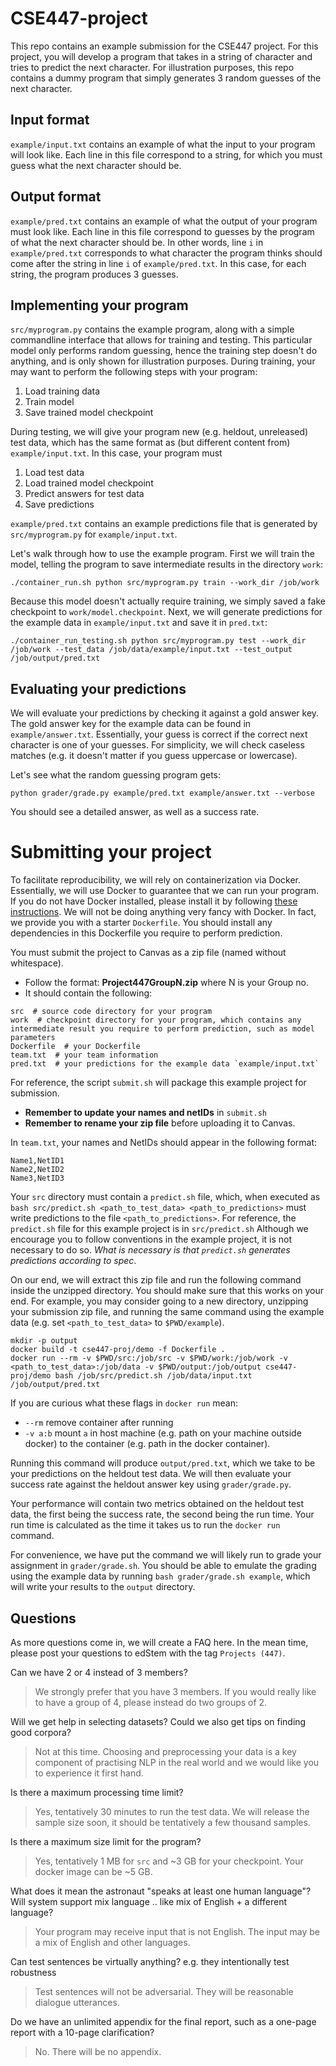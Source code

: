 # CSE447-project

This repo contains an example submission for the CSE447 project.
For this project, you will develop a program that takes in a string of character and tries to predict the next character.
For illustration purposes, this repo contains a dummy program that simply generates 3 random guesses of the next character.


## Input format

`example/input.txt` contains an example of what the input to your program will look like.
Each line in this file correspond to a string, for which you must guess what the next character should be.

## Output format

`example/pred.txt` contains an example of what the output of your program must look like.
Each line in this file correspond to guesses by the program of what the next character should be.
In other words, line `i` in `example/pred.txt` corresponds to what character the program thinks should come after the string in line `i` of `example/pred.txt`.
In this case, for each string, the program produces 3 guesses.


## Implementing your program

`src/myprogram.py` contains the example program, along with a simple commandline interface that allows for training and testing.
This particular model only performs random guessing, hence the training step doesn't do anything, and is only shown for illustration purposes.
During training, your may want to perform the following steps with your program:

1. Load training data
2. Train model
3. Save trained model checkpoint

During testing, we will give your program new (e.g. heldout, unreleased) test data, which has the same format as (but different content from) `example/input.txt`.
In this case, your program must

1. Load test data
2. Load trained model checkpoint
3. Predict answers for test data
4. Save predictions

`example/pred.txt` contains an example predictions file that is generated by `src/myprogram.py` for `example/input.txt`.


Let's walk through how to use the example program. First we will train the model, telling the program to save intermediate results in the directory `work`:

```
./container_run.sh python src/myprogram.py train --work_dir /job/work
```

Because this model doesn't actually require training, we simply saved a fake checkpoint to `work/model.checkpoint`.
Next, we will generate predictions for the example data in `example/input.txt` and save it in `pred.txt`:

```
./container_run_testing.sh python src/myprogram.py test --work_dir /job/work --test_data /job/data/example/input.txt --test_output /job/output/pred.txt
```

## Evaluating your predictions

We will evaluate your predictions by checking it against a gold answer key.
The gold answer key for the example data can be found in `example/answer.txt`.
Essentially, your guess is correct if the correct next character is one of your guesses.
For simplicity, we will check caseless matches (e.g. it doesn't matter if you guess uppercase or lowercase).

Let's see what the random guessing program gets:

```
python grader/grade.py example/pred.txt example/answer.txt --verbose
```

You should see a detailed answer, as well as a success rate.


# Submitting your project

To facilitate reproducibility, we will rely on containerization via Docker.
Essentially, we will use Docker to guarantee that we can run your program.
If you do not have Docker installed, please install it by following [these instructions](https://docs.docker.com/get-docker/).
We will not be doing anything very fancy with Docker.
In fact, we provide you with a starter `Dockerfile`.
You should install any dependencies in this Dockerfile you require to perform prediction.

You must submit the project to Canvas as a zip file (named without whitespace). 
* Follow the format: **Project447GroupN.zip** where N is your Group no.
* It should contain the following:

```
src  # source code directory for your program
work  # checkpoint directory for your program, which contains any intermediate result you require to perform prediction, such as model parameters
Dockerfile  # your Dockerfile
team.txt  # your team information
pred.txt  # your predictions for the example data `example/input.txt`
```

For reference, the script `submit.sh` will package this example project for submission. 
* **Remember to update your names and netIDs** in `submit.sh`
* **Remember to rename your zip file** before uploading it to Canvas.

In `team.txt`, your names and NetIDs should appear in the following format:

```
Name1,NetID1
Name2,NetID2
Name3,NetID3
```

Your `src` directory must contain a `predict.sh` file, which, when executed as `bash src/predict.sh <path_to_test_data> <path_to_predictions>` must write predictions to the file `<path_to_predictions>`.
For reference, the `predict.sh` file for this example project is in `src/predict.sh`
Although we encourage you to follow conventions in the example project, it is not necessary to do so.
*What is necessary is that `predict.sh` generates predictions according to spec*.

On our end, we will extract this zip file and run the following command inside the unzipped directory.
You should make sure that this works on your end.
For example, you may consider going to a new directory, unzipping your submission zip file, and running the same command using the example data (e.g. set `<path_to_test_data>` to `$PWD/example`).

```
mkdir -p output
docker build -t cse447-proj/demo -f Dockerfile .
docker run --rm -v $PWD/src:/job/src -v $PWD/work:/job/work -v <path_to_test_data>:/job/data -v $PWD/output:/job/output cse447-proj/demo bash /job/src/predict.sh /job/data/input.txt /job/output/pred.txt
```

If you are curious what these flags in `docker run` mean:

- `--rm` remove container after running
- `-v a:b` mount `a` in host machine (e.g. path on your machine outside docker) to the container (e.g. path in the docker container).

Running this command will produce `output/pred.txt`, which we take to be your predictions on the heldout test data.
We will then evaluate your success rate against the heldout answer key using `grader/grade.py`.

Your performance will contain two metrics obtained on the heldout test data, the first being the success rate, the second being the run time.
Your run time is calculated as the time it takes us to run the `docker run` command.

For convenience, we have put the command we will likely run to grade your assignment in `grader/grade.sh`.
You should be able to emulate the grading using the example data by running `bash grader/grade.sh example`, which will write your results to the `output` directory.


## Questions
As more questions come in, we will create a FAQ here.
In the mean time, please post your questions to edStem with the tag `Projects (447)`.

Can we have 2 or 4 instead of 3 members?
> We strongly prefer that you have 3 members. If you would really like to have a group of 4, please instead do two groups of 2.

Will we get help in selecting datasets? Could we also get tips on finding good corpora?
> Not at this time. Choosing and preprocessing your data is a key component of practising NLP in the real world and we would like you to experience it first hand.

Is there a maximum processing time limit?
> Yes, tentatively 30 minutes to run the test data. We will release the sample size soon, it should be tentatively a few thousand samples.

Is there a maximum size limit for the program?
> Yes, tentatively 1 MB for `src` and ~3 GB for your checkpoint. Your docker image can be ~5 GB.

What does it mean the astronaut "speaks at least one human language"? Will system support mix language .. like mix of English + a different language?
> Your program may receive input that is not English. The input may be a mix of English and other languages.

Can test sentences be virtually anything? e.g. they intentionally test robustness
> Test sentences will not be adversarial. They will be reasonable dialogue utterances.

Do we have an unlimited appendix for the final report, such as a one-page report with a 10-page clarification?
> No. There will be no appendix.
